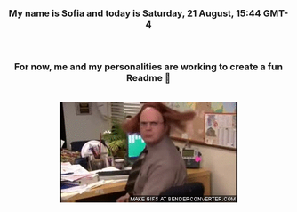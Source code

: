 


<div align="center">
<h3 >My name is Sofia and today is Saturday, 21 August, 15:44 GMT-4</h3><br>
<h3 >For now, me and my personalities are working to create a fun Readme 👋
</h3><br>
<img src='img/dwight.gif' alt='working...'/>
</div>
